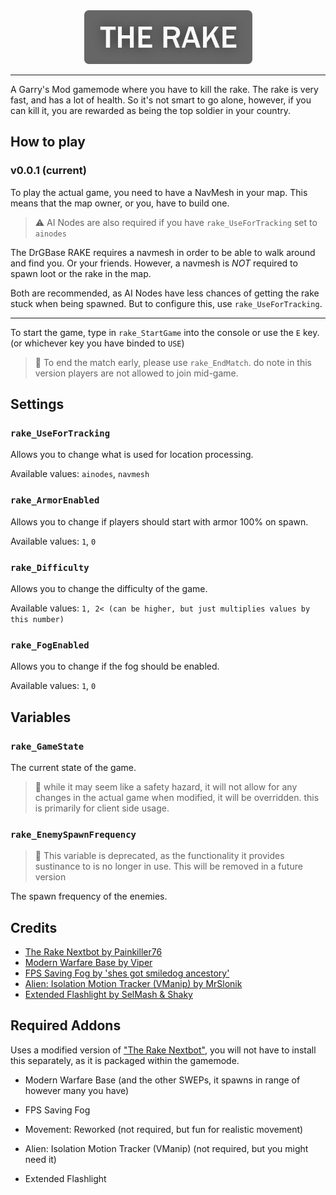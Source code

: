 
<div align="center">
	<img src="logo.png">
</div>
<hr>
A Garry's Mod gamemode where you have to kill the rake. The rake is very fast, and has a lot of health. So it's not smart to go alone, however, if you can kill it, you are rewarded as being
the top soldier in your country.

## How to play

### v0.0.1 (current)

To play the actual game, you need to have a NavMesh in your map. 
This means that the map owner, or you, have to build one.

> ⚠️ AI Nodes are also required if you have `rake_UseForTracking` set to `ainodes`

The DrGBase RAKE requires a navmesh in order to be able to walk 
around and find you. Or your friends. However, a navmesh is *NOT* 
required to spawn loot or the rake in the map.

Both are recommended, as AI Nodes have less chances of getting the rake stuck when being spawned.
But to configure this, use `rake_UseForTracking`.

<hr>

To start the game, type in `rake_StartGame` into the console or use the `E` key. (or whichever key you have binded to `USE`)

> 📝 To end the match early, please use `rake_EndMatch`. do note in 
> this version players are not allowed to join mid-game.

## Settings

### `rake_UseForTracking`

Allows you to change what is used for location processing.

Available values: `ainodes`, `navmesh`

### `rake_ArmorEnabled`

Allows you to change if players should start with armor 100% on spawn.

Available values: `1`, `0`

### `rake_Difficulty`

Allows you to change the difficulty of the game.

Available values: `1, 2< (can be higher, but just multiplies values by this number)`

### `rake_FogEnabled`

Allows you to change if the fog should be enabled.

Available values: `1`, `0`

## Variables

### `rake_GameState`

The current state of the game.

> 📝 while it may seem like a safety hazard, it will not allow 
> for any changes in the actual game when modified, it will 
> be overridden. this is primarily for client side usage.

### `rake_EnemySpawnFrequency`

> :dna: This variable is deprecated, as the functionality it provides sustinance to
> is no longer in use. This will be removed in a future version

The spawn frequency of the enemies.

## Credits

- [The Rake Nextbot by Painkiller76](https://steamcommunity.com/sharedfiles/filedetails/?id=2474152916)
- [Modern Warfare Base by Viper](https://steamcommunity.com/sharedfiles/filedetails/?id=2459720887)
- [FPS Saving Fog by 'shes got smiledog ancestory'](https://steamcommunity.com/sharedfiles/filedetails/?id=2925774481)
- [Alien: Isolation Motion Tracker (VManip) by MrSlonik](https://steamcommunity.com/sharedfiles/filedetails/?id=3100506899)
- [Extended Flashlight by SelMash & Shaky](https://steamcommunity.com/sharedfiles/filedetails/?id=2947598424)

## Required Addons

Uses a modified version of ["The Rake Nextbot"](https://steamcommunity.com/sharedfiles/filedetails/?id=2474152916), you will not have to install this separately, as it is packaged within the gamemode.

* Modern Warfare Base (and the other SWEPs, it spawns in range of however many you have)
* FPS Saving Fog

* Movement: Reworked (not required, but fun for realistic movement)
* Alien: Isolation Motion Tracker (VManip) (not required, but you might need it)
* Extended Flashlight
